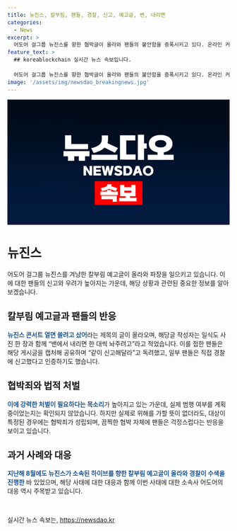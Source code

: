 ```yaml
---
title: 뉴진스, 칼부림, 팬들, 경찰, 신고, 예고글, 밴, 내리면
categories:
  - News
excerpt: >
  어도어 걸그룹 뉴진스를 향한 협박글이 올라와 팬들의 불안함을 증폭시키고 있다. 온라인 커뮤니티에는 콘서트에서 폭탄을 터뜨리겠다는 글이 올라오며 증오 발언과 함께 충격을 주었다. 이에 팬들은 경찰에 신고하고, 뉴진스 소속사 어도어에도 신고를 했다. 조사 결과 실제 범행이 이뤄진 것은 아니지만, 이러한 협박 행위는 강력하게 처벌돼야 한다는 목소리가 나오고 있다. 앞서 하이브를 향한 칼부림 예고글 이후에도 경찰 수사가 진행된 바 있다. 사람들은 뉴진스와 소속사의 안전을 걱정하며, 이번 사태에 대한 해결책을 요구하고 있다.
feature_text: >
  ## koreablockchain 실시간 뉴스 속보입니다.

  어도어 걸그룹 뉴진스를 향한 협박글이 올라와 팬들의 불안함을 증폭시키고 있다. 온라인 커뮤니티에는 콘서트에서 폭탄을 터뜨리겠다는 글이 올라오며 증오 발언과 함께 충격을 주었다. 이에 팬들은 경찰에 신고하고, 뉴진스 소속사 어도어에도 신고를 했다. 조사 결과 실제 범행이 이뤄진 것은 아니지만, 이러한 협박 행위는 강력하게 처벌돼야 한다는 목소리가 나오고 있다. 앞서 하이브를 향한 칼부림 예고글 이후에도 경찰 수사가 진행된 바 있다. 사람들은 뉴진스와 소속사의 안전을 걱정하며, 이번 사태에 대한 해결책을 요구하고 있다.
image: '/assets/img/newsdao_breakingnews.jpg'
---
```


<p><img src="/assets/img/newsdao_breakingnews.jpg" alt="koreablockchain 속보" /></p>

<h1>뉴진스</h1>

<p data-ke-size="size16">어도어 걸그룹 뉴진스를 겨냥한 칼부림 예고글이 올라와 파장을 일으키고 있습니다. 이에 대한 팬들의 신고와 우려가 높아지는 가운데, 해당 상황과 관련된 중요한 정보를 알아보겠습니다.</p>

<h2 data-ke-size="size26">칼부림 예고글과 팬들의 반응</h2>

<p><b><span style="color: #1a5490;">뉴진스 콘서트 열면 쓸려고 샀어</span></b>라는 제목의 글이 올라오며, 해당글 작성자는 일식도 사진 한 장과 함께 “밴에서 내리면 한 대씩 놔주려고”라고 적었습니다. 이를 접한 팬들은 해당 게시글을 캡처해 공유하며 “같이 신고해달라”고 독려했고, 일부 팬들은 직접 경찰에 신고했다고 인증하기도 했습니다.</p>

<h2 data-ke-size="size26">협박죄와 법적 처벌</h2>

<p><b><span style="color: #1a5490;">이에 강력한 처벌이 필요하다는 목소리</span></b>가 높아지고 있는 가운데, 실제 범행 여부를 계획 중이었는지는 확인되지 않았습니다. 하지만 실제로 위해를 가할 뜻이 없더라도, 대상이 특정된 경우에는 협박죄가 성립되며, 끔찍한 협박 자체에 팬들은 걱정스럽다는 반응을 보이고 있습니다.</p>

<h2 data-ke-size="size26">과거 사례와 대응</h2>

<p><b><span style="color: #1a5490;">지난해 8월에도 뉴진스가 소속된 하이브를 향한 칼부림 예고글이 올라와 경찰이 수색을 진행한</span></b> 바 있었으며, 해당 사태에 대한 대응과 함께 이번 사태에 대한 소속사 어도어의 대응 역시 주목받고 있습니다.</p>

<p data-ke-size="size16">&nbsp;</p>
실시간 뉴스 속보는, <a href="https://newsdao.kr" rel="dofollow">https://newsdao.kr</a>


